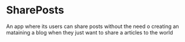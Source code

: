 # SharePosts 

 An app where its users can share posts without the need o creating an mataining
a blog when they just want to share a articles to the world
